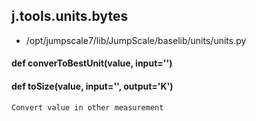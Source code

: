 ## j.tools.units.bytes

- /opt/jumpscale7/lib/JumpScale/baselib/units/units.py

#### def converToBestUnit(value, input='') 

    

#### def toSize(value, input='', output='K') 

    Convert value in other measurement

